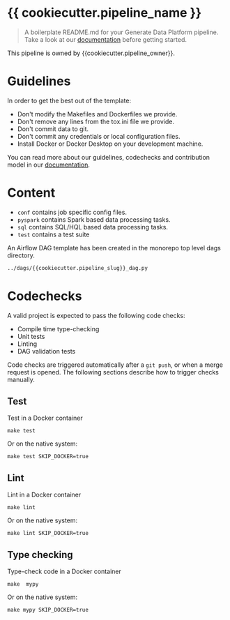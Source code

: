 # {{ cookiecutter.pipeline_name }}

> A boilerplate README.md for your Generate Data Platform pipeline.
Take a look at our [documentation]() before getting started.

This pipeline is owned by {{cookiecutter.pipeline_owner}}.

# Guidelines

In order to get the best out of the template:

* Don't modify the Makefiles and Dockerfiles we provide. 
* Don't remove any lines from the tox.ini file we provide.
* Don't commit data to git.
* Don't commit any credentials or local configuration files.
* Install Docker or Docker Desktop on your development machine.

You can read more about our guidelines, codechecks and contribution model
in our [documentation]().

# Content

- `conf` contains job specific config files.
- `pyspark` contains Spark based data processing tasks.
- `sql` contains SQL/HQL based data processing tasks.
- `test` contains a test suite

An Airflow DAG template has been created in the monorepo top level dags directory.
```bash
../dags/{{cookiecutter.pipeline_slug}}_dag.py
```

# Codechecks

A valid project is expected to pass the following code checks:
* Compile time type-checking
* Unit tests
* Linting
* DAG validation tests

Code checks are triggered automatically after a `git push`, or when a merge request
is opened. The following sections describe how to trigger checks manually.

## Test

Test in a Docker container

```shell
make test
```

Or on the native system:
```shell
make test SKIP_DOCKER=true
```

## Lint

Lint in a Docker container

```shell
make lint
```

Or on the native system:
```shell
make lint SKIP_DOCKER=true
```

## Type checking

Type-check code in a Docker container

```shell
make  mypy
```

Or on the native system:
```shell
make mypy SKIP_DOCKER=true
```
